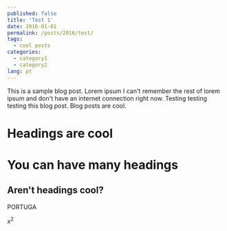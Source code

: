 ```yaml
---
published: false
title: 'Test 1'
date: 2016-01-01
permalink: /posts/2016/test/
tags:
  - cool posts
categories:
  - category1
  - category2
lang: pt
---
```


This is a sample blog post. Lorem ipsum I can't remember the rest of lorem ipsum and don't have an internet connection right now. Testing testing testing this blog post. Blog posts are cool.

Headings are cool
======

You can have many headings
======

Aren't headings cool?
------

PORTUGA

$x^2$
